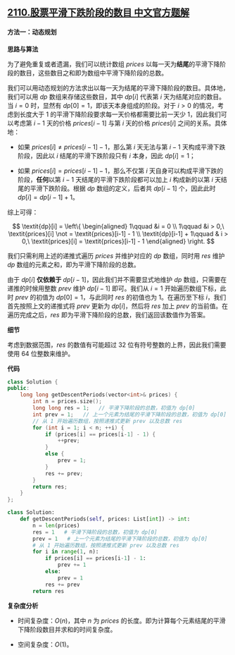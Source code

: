 ## [2110.股票平滑下跌阶段的数目 中文官方题解](https://leetcode.cn/problems/number-of-smooth-descent-periods-of-a-stock/solutions/100000/gu-piao-ping-hua-xia-die-jie-duan-de-shu-w3hi)

#### 方法一：动态规划

**思路与算法**

为了避免重复或者遗漏，我们可以统计数组 $\textit{prices}$ 以每一天为**结尾**的平滑下降阶段的数目，这些数目之和即为数组中平滑下降阶段的总数。

我们可以用动态规划的方法求出以每一天为结尾的平滑下降阶段的数目。具体地，我们可以用 $\textit{dp}$ 数组来存储这些数目，其中 $\textit{dp}[i]$ 代表第 $i$ 天为结尾对应的数目。当 $i = 0$ 时，显然有 $\textit{dp}[0] = 1$，即该天本身组成的阶段。对于 $i > 0$ 的情况，考虑到长度大于 $1$ 的平滑下降阶段要求每一天价格都需要比前一天少 $1$，因此我们可以考虑第 $i - 1$ 天的价格 $\textit{prices}[i-1]$ 与第 $i$ 天的价格 $\textit{prices}[i]$ 之间的关系。具体地：

- 如果 $\textit{prices}[i] \not = \textit{prices}[i-1] - 1$，那么第 $i$ 天无法与第 $i - 1$ 天构成平滑下跌阶段，因此以 $i$ 结尾的平滑下跌阶段只有 $i$ 本身，因此 $\textit{dp}[i] = 1$；

- 如果 $\textit{prices}[i] = \textit{prices}[i-1] - 1$，那么不仅第 $i$ 天自身可以构成平滑下跌的阶段，**任何**以第 $i - 1$ 天结尾的平滑下跌阶段都可以加上 $i$ 构成新的以第 $i$ 天结尾的平滑下跌阶段。根据 $\textit{dp}$ 数组的定义，后者共 $\textit{dp}[i-1]$ 个，因此此时 $\textit{dp}[i] = \textit{dp}[i-1] + 1$。

综上可得：

$$
\textit{dp}[i] = \left\{
\begin{aligned}
1\qquad &i = 0 \\
1\qquad &i > 0,\ \textit{prices}[i] \not = \textit{prices}[i-1] - 1 \\
\textit{dp}[i-1] + 1\qquad & i > 0,\ \textit{prices}[i] = \textit{prices}[i-1] - 1
\end{aligned}
\right.
$$

我们只需利用上述的递推式遍历 $\textit{prices}$ 并维护对应的 $\textit{dp}$ 数组，同时用 $\textit{res}$ 维护 $\textit{dp}$ 数组的元素之和，即为平滑下降阶段的总数。

由于 $\textit{dp}[i]$ **仅依赖于** $\textit{dp}[i-1]$，因此我们并不需要显式地维护 $\textit{dp}$ 数组，只需要在递推的时候用整数 $\textit{prev}$ 维护 $\textit{dp}[i-1]$ 即可。我们从 $i = 1$ 开始遍历数组下标，此时 $\textit{prev}$ 的初值为 $\textit{dp}[0] = 1$，与此同时 $\textit{res}$ 的初值也为 $1$。在遍历至下标 $i$，我们首先按照上文的递推式将 $\textit{prev}$ 更新为 $\textit{dp}[i]$，然后将 $\textit{res}$ 加上 $\textit{prev}$ 的当前值。在遍历完成之后，$\textit{res}$ 即为平滑下降阶段的总数，我们返回该数值作为答案。

**细节**

考虑到数据范围，$\textit{res}$ 的数值有可能超过 $32$ 位有符号整数的上界，因此我们需要使用 $64$ 位整数来维护。

**代码**

```C++ [sol1-C++]
class Solution {
public:
    long long getDescentPeriods(vector<int>& prices) {
        int n = prices.size();
        long long res = 1;   // 平滑下降阶段的总数，初值为 dp[0]
        int prev = 1;   // 上一个元素为结尾的平滑下降阶段的总数，初值为 dp[0]
        // 从 1 开始遍历数组，按照递推式更新 prev 以及总数 res
        for (int i = 1; i < n; ++i) {
            if (prices[i] == prices[i-1] - 1) {
                ++prev;    
            }
            else {
                prev = 1;
            }
            res += prev;
        }
        return res;
    }
};
```


```Python [sol1-Python3]
class Solution:
    def getDescentPeriods(self, prices: List[int]) -> int:
        n = len(prices)
        res = 1   # 平滑下降阶段的总数，初值为 dp[0]
        prev = 1   # 上一个元素为结尾的平滑下降阶段的总数，初值为 dp[0]
        # 从 1 开始遍历数组，按照递推式更新 prev 以及总数 res
        for i in range(1, n):
            if prices[i] == prices[i-1] - 1:
                prev += 1
            else:
                prev = 1
            res += prev
        return res
```


**复杂度分析**

- 时间复杂度：$O(n)$，其中 $n$ 为 $\textit{prices}$ 的长度。即为计算每个元素结尾的平滑下降阶段数目并求和的时间复杂度。

- 空间复杂度：$O(1)$。